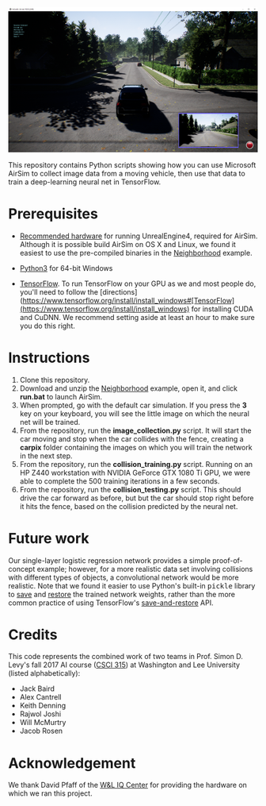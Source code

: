 <img src="airsim.png">

This repository contains Python scripts showing how you can use Microsoft AirSim to collect image data
from a moving vehicle, then use that data to train a deep-learning neural net in TensorFlow.  

# Prerequisites

* [Recommended hardware](https://wiki.unrealengine.com/Recommended_Hardware) for running UnrealEngine4, required
for AirSim.  Although it is possible build AirSim on OS X and Linux, we found
it easiest to use the pre-compiled binaries in the
[Neighborhood](https://github.com/Microsoft/AirSim/releases/download/v1.1.7/Neighbourhood.zip)
example.

* [Python3](https://www.python.org/ftp/python/3.6.3/python-3.6.3-amd64.exe) for 64-bit Windows

* [TensorFlow](https://www.tensorflow.org/install/install_windows). To run TensorFlow on your GPU as we and
most people do, you'll need to follow the 
[directions](https://www.tensorflow.org/install/install_windows#[TensorFlow](https://www.tensorflow.org/install/install_windows) for installing CUDA and CuDNN.  We recommend setting aside at least an hour to make sure you do this right.

# Instructions

1. Clone this repository.
2. Download and unzip the [Neighborhood](https://github.com/Microsoft/AirSim/releases/download/v1.1.7/Neighbourhood.zip)
example, open it, and click <b>run.bat</b> to launch AirSim.  
3. When prompted, go with the default car simulation. If you press the <b>3</b> key on your keyboard,
you will see the little image on which the neural net will be trained.
4. From the repository, run the <b>image_collection.py</b> script.  It will start the car moving and stop when the
car collides with the fence, creating a <b>carpix</b> folder containing the images on which you will train 
the network in the next step.
5. From the repository, run the <b>collision_training.py</b> script.  Running on an HP Z440 workstation with 
NVIDIA GeForce GTX 1080 Ti GPU, we were able to complete the 500 training iterations in a few seconds.
6. From the repository, run the <b>collision_testing.py</b> script.  This should drive the car forward as before, but 
but the car should stop right before it hits the fence, based on the collision predicted by the neural net.

# Future work

Our single-layer logistic regression network provides a simple proof-of-concept example; however,
for a more realistic data set involving collisions with different types of objects, a 
convolutional network would be more realistic.  Note that we found it easier to use Python's
built-in <tt>pickle</tt> library to 
[save](https://github.com/simondlevy/AirSimTensorFlow/blob/master/collision_training.py#L111-L113)
and 
[restore](https://github.com/simondlevy/AirSimTensorFlow/blob/master/collision_testing.py#L42-L45)
the trained network weights, rather than the more common practice of using TensorFlow's 
[save-and-restore](https://www.tensorflow.org/programmers_guide/saved_model) API.

# Credits

This code represents the combined work of two teams in Prof. Simon D. Levy's fall 2017 AI course 
([CSCI 315](http://home.wlu.edu/~levys/courses/csci315f2017/)) at 
Washington and Lee University (listed alphabetically):

* Jack Baird 
* Alex Cantrell 
* Keith Denning 
* Rajwol Joshi
* Will McMurtry 
* Jacob Rosen

# Acknowledgement

We thank David Pfaff of the [W&L IQ Center](https://www.wlu.edu/iq-center) for
providing the hardware on which we ran this project.
